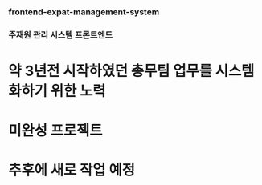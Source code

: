 ### frontend-expat-management-system
### 주재원 관리 시스템 프론트엔드

# 약 3년전 시작하였던 총무팀 업무를 시스템화하기 위한 노력
# 미완성 프로젝트
# 추후에 새로 작업 예정
